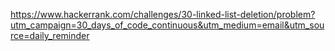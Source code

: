https://www.hackerrank.com/challenges/30-linked-list-deletion/problem?utm_campaign=30_days_of_code_continuous&utm_medium=email&utm_source=daily_reminder

